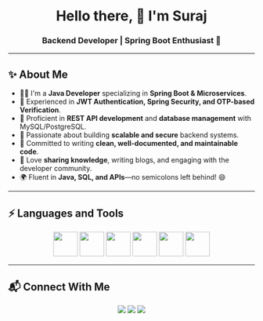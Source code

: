 <h1 align="center">Hello there, 👋 I'm Suraj</h1>
<h3 align="center">Backend Developer | Spring Boot Enthusiast 🚀</h3>


---

## ✨ About Me

- 👨‍💻 I'm a **Java Developer** specializing in **Spring Boot & Microservices**.
- 🔐 Experienced in **JWT Authentication, Spring Security, and OTP-based Verification**.
- 📡 Proficient in **REST API development** and **database management** with MySQL/PostgreSQL.
- 🚀 Passionate about building **scalable and secure** backend systems.
- 📑 Committed to writing **clean, well-documented, and maintainable code**.
- 🎤 Love **sharing knowledge**, writing blogs, and engaging with the developer community.
- 🌍 Fluent in **Java, SQL, and APIs**—no semicolons left behind! 😄

---

## ⚡ Languages and Tools

<p align="center">
    <img src="https://cdn.jsdelivr.net/gh/devicons/devicon/icons/java/java-original.svg" width="50" height="50"/>
    <img src="https://cdn.jsdelivr.net/gh/devicons/devicon/icons/spring/spring-original.svg" width="50" height="50"/>
    <img src="https://cdn.jsdelivr.net/gh/devicons/devicon/icons/mysql/mysql-original.svg" width="50" height="50"/>
    <img src="https://cdn.jsdelivr.net/gh/devicons/devicon/icons/postgresql/postgresql-original.svg" width="50" height="50"/>
    <img src="https://cdn.jsdelivr.net/gh/devicons/devicon/icons/docker/docker-original.svg" width="50" height="50"/>
    <img src="https://cdn.jsdelivr.net/gh/devicons/devicon/icons/git/git-original.svg" width="50" height="50"/>
</p>

---

## 📬 Connect With Me

<p align="center">
    <a href="https://www.linkedin.com/in/suraj-verma-185621359/"><img src="https://img.shields.io/badge/LinkedIn-0077B5?style=for-the-badge&logo=linkedin&logoColor=white"/></a>
    <a href="https://github.com/Suraj-v23/"><img src="https://img.shields.io/badge/GitHub-181717?style=for-the-badge&logo=github&logoColor=white"/></a>
    <a href="mailto:v.suraj2398@gmail.com"><img src="https://img.shields.io/badge/Email-D14836?style=for-the-badge&logo=gmail&logoColor=white"/></a>
</p>
